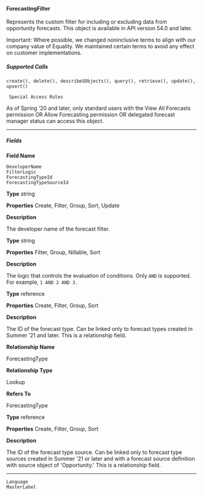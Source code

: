#### ForecastingFilter

Represents the custom filter for including or excluding data from opportunity forecasts. This object is available in API version 54.0 and
later.

Important: Where possible, we changed noninclusive terms to align with our company value of Equality. We maintained certain
terms to avoid any effect on customer implementations.

##### Supported Calls
```
create(), delete(), describeSObjects(), query(), retrieve(), update(), upsert()

 Special Access Rules

```
As of Spring ’20 and later, only standard users with the View All Forecasts permission OR Allow Forecasting permission OR delegated
forecast manager status can access this object.


-----

##### Fields

**Field Name**
```
DeveloperName
FilterLogic
ForecastingTypeId
ForecastingTypeSourceId

```

**Type**
string

**Properties**
Create, Filter, Group, Sort, Update

**Description**

The developer name of the forecast filter.

**Type**
string

**Properties**
Filter, Group, Nillable, Sort

**Description**

The logic that controls the evaluation of conditions. Only `AND` is supported. For
example, `1 AND 2 AND 3.`

**Type**
reference

**Properties**
Create, Filter, Group, Sort

**Description**

The ID of the forecast type. Can be linked only to forecast types created in Summer
’21 and later. This is a relationship field.

**Relationship Name**

ForecastingType

**Relationship Type**

Lookup

**Refers To**

ForecastingType

**Type**
reference

**Properties**
Create, Filter, Group, Sort

**Description**

The ID of the forecast type source. Can be linked only to forecast type sources
created in Summer ’21 or later and with a forecast source definition with source
object of 'Opportunity.' This is a relationship field.


-----

```
Language
MasterLabel
